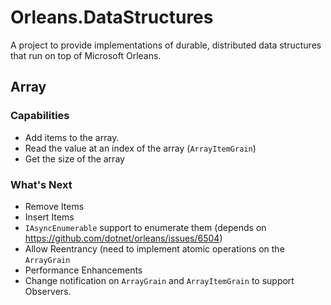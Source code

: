 # Orleans.DataStructures

A project to provide implementations of durable, distributed data structures that run on top of Microsoft Orleans.


## Array
### Capabilities
* Add items to the array.
* Read the value at an index of the array (`ArrayItemGrain`)
* Get the size of the array

### What's Next
* Remove Items
* Insert Items
* `IAsyncEnumerable` support to enumerate them (depends on https://github.com/dotnet/orleans/issues/6504) 
* Allow Reentrancy (need to implement atomic operations on the `ArrayGrain`
* Performance Enhancements
* Change notification on `ArrayGrain` and `ArrayItemGrain` to support Observers.


